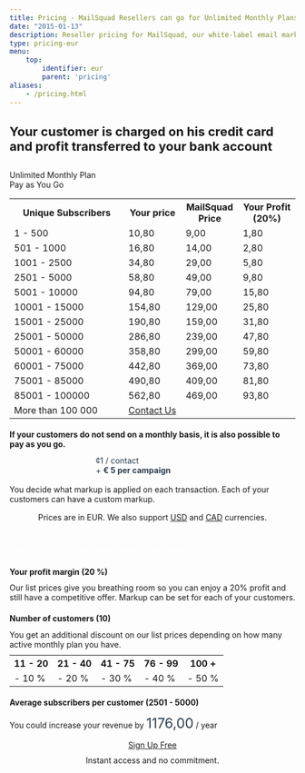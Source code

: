 ```yaml
---
title: Pricing - MailSquad Resellers can go for Unlimited Monthly Plans or Pay as You Go
date: "2015-01-13"
description: Reseller pricing for MailSquad, our white-label email marketing solution.
type: pricing-eur
menu:
    top:
        identifier: eur
        parent: 'pricing'
aliases: 
    - /pricing.html
---
```


<section class="price-2 v-center" style="padding-top:0px;padding-bottom:10px;">
        <div class="container">
            <div class="row">
                <div class="col-sm-10 col-sm-offset-1">
                    <h1 style="font-size:22px">Your customer is charged on his credit card and profit transferred to your bank account</h1>
                </div>
            </div>
        </div>
</section>

<section class="content-21">
    <div class="container">
        <div class="row">
            <div class="col-sm-6">
                <!-- Pricing -->
                <div class="features features-tabs">
                    <div class="features-header">
                        <div class="box active" style="width:50%">
                            <div class="fui-calendar"></div>
                            Unlimited Monthly Plan
                        </div>
                        <div class="box" style="width:50%">
                            <div class="fui-mail"></div>
                            Pay as You Go
                        </div>
                    </div>
                    <div class="features-bodies">
                        <div class="features-body active">
                            <table class="pricing-table">
                                <col width="40%">
                                <col width="20%">
                                <col width="20%">
                                <col width="20%">
                                <tr>
                                    <th>Unique Subscribers</th>
                                    <th>Your price</th>
                                    <th>MailSquad Price</th>
                                    <th>Your Profit (<span id="marginl">20</span>%)</th>
                                </tr>
                                <tr>
                                    <td>1 - 500</td>
                                    <td>10,80</td>
                                    <td>9,00</td>
                                    <td>1,80</td>
                                </tr>
                                <tr>
                                    <td>501 - 1000</td>
                                    <td>16,80</td>
                                    <td>14,00</td>
                                    <td>2,80</td>
                                </tr>
                                <tr>
                                    <td>1001 - 2500</td>
                                    <td>34,80</td>
                                    <td>29,00</td>
                                    <td>5,80</td>
                                </tr>
                                <tr>
                                    <td>2501 - 5000</td>
                                    <td>58,80</td>
                                    <td>49,00</td>
                                    <td>9,80</td>
                                </tr>
                                <tr>
                                    <td>5001 - 10000</td>
                                    <td>94,80</td>
                                    <td>79,00</td>
                                    <td>15,80</td>
                                </tr>
                                <tr>
                                    <td>10001 - 15000</td>
                                    <td>154,80</td>
                                    <td>129,00</td>
                                    <td>25,80</td>
                                </tr>
                                <tr>
                                    <td>15001 - 25000</td>
                                    <td>190,80</td>
                                    <td>159,00</td>
                                    <td>31,80</td>
                                </tr>
                                <tr>
                                    <td>25001 - 50000</td>
                                    <td>286,80</td>
                                    <td>239,00</td>
                                    <td>47,80</td>
                                </tr>
                                <tr>
                                    <td>50001 - 60000</td>
                                    <td>358,80</td>
                                    <td>299,00</td>
                                    <td>59,80</td>
                                </tr>
                                <tr>
                                    <td>60001 - 75000</td>
                                    <td>442,80</td>
                                    <td>369,00</td>
                                    <td>73,80</td>
                                </tr>
                                <tr>
                                    <td>75001 - 85000</td>
                                    <td>490,80</td>
                                    <td>409,00</td>
                                    <td>81,80</td>
                                </tr>
                                <tr>
                                    <td>85001 - 100000</td>
                                    <td>562,80</td>
                                    <td>469,00</td>
                                    <td>93,80</td>
                                </tr>
                                 <tr>
                                    <td>More than 100 000</td>
                                    <td colspan="3"><a href="/contact/">Contact Us</a></td>
                                </tr>             
                            </table>
                        </div>
                        <div class="features-body">
                            <h2 style="font-size:14px">If your customers do not send on a monthly basis, it is also possible to pay as you go.</h2>
                            <div class="title" style="width: 200px;margin-left: auto;margin-right: auto;color: #2c3e50;">
                                <div class="price">
                                    <span class="currency">&cent;</span>1
                                    <span class="period">/ contact</span>
                                </div>
                                + <strong>&euro;&nbsp;5 per campaign</strong>
                            </div>
                            <br>
                            You decide what markup is applied on each transaction. Each of your customers can have a custom markup.
                        </div>
                    </div>
                </div>
                <div style="margin-top: 15px;text-align:center;">
                    <div style="margin-top:10px">
                    Prices are in EUR. We also support <a href="/pricing/">USD</a> and <a href="/pricing/cad/">CAD</a> currencies.
                    </div>
                    <br>
                </div>
            </div>
            <!-- Calculator -->
            <div class="col-sm-6">
                <div class="features features-tabs">
                    <div class="features-header" >
                        <div class="box" style="color:white;width:100%;margin-top:22px;margin-bottom:23px">
                            Figure out how much revenu you can generate
                        </div>
                     </div>
                     <div class="features-bodies">
                        <div class="features-body active">
                            <h2 style="font-size:14px;margin-top:8px">Your profit margin (<span id="margin">20</span> %)</h2>
                            <div id="slider-margin" class="ui-slider"></div>
                            Our list prices give you breathing room so you can enjoy a 20% profit and still have a competitive offer. Markup can be set for each of your customers.
                            <h2 style="font-size:14px">Number of customers (<span id="clients">10</span>)</h2>
                            <div id="slider-clients" class="ui-slider"></div>
                            You get an additional discount on our list prices depending on how many active monthly plan you have.
                            <table class="discount-table" style="margin-top: 10px;width:100%">
                                <tr>
                                    <th>11 - 20</th>
                                    <th>21 - 40</th>
                                    <th>41 - 75</th>
                                    <th>76 - 99</th>
                                    <th>100 +</th>
                                </tr>
                                <tr>
                                    <td>- 10 %</td>
                                    <td>- 20 %</td>
                                    <td>- 30 %</td>
                                    <td>- 40 %</td>
                                    <td>- 50 %</td>
                                </tr>
                            </table>
                            <h2 style="font-size:14px">Average subscribers per customer (<span id="subscribers">2501 - 5000</span>)</h2>
                            <div id="slider-subscribers" class="ui-slider"></div>
                            <p style="margin-bottom:0px;padding-top:0px">You could increase your revenue by <span style="font-size:24px;color: #2c3e50;" id="revenue">1176,00</span> / year</p>
                        </div>
                    </div>
                </div>
                <div class="btns" style="margin-top: 15px;text-align:center;">
                    <a class="btn btn-primary" href="https://app.mailsquad.com/login/signup?lang=fr">
                        <span>Sign Up Free</span>
                    </a>
                    <div style="margin-top:10px">Instant access and no commitment.</div>
                </div>
            </div>
        </div>
    </div>
</section>